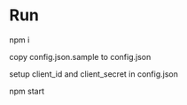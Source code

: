 # Run

npm i

copy config.json.sample to config.json

setup client_id and client_secret in config.json

npm start
